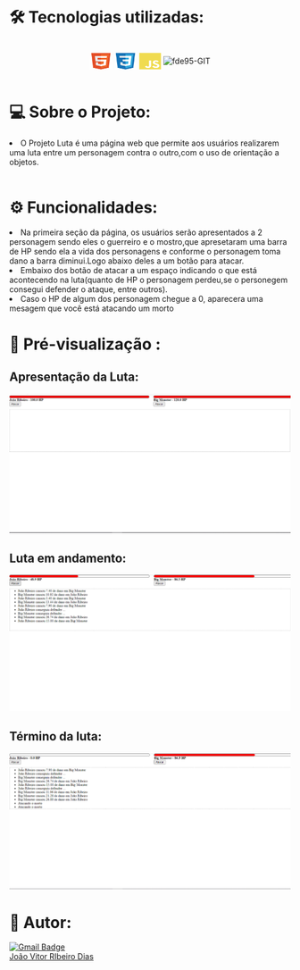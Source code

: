 # 🛠 Tecnologias utilizadas:
<br>
<div style="display: inline_block">
  <div align="center">
  <img align="center" alt="fde95-HTML" height="30" width="40" src="https://raw.githubusercontent.com/devicons/devicon/master/icons/html5/html5-original.svg">
   <img align="center" alt="fde95-CSS" height="30" width="40" src="https://raw.githubusercontent.com/devicons/devicon/master/icons/css3/css3-original.svg">
  <img align="center" alt="fde95-JS" height="30" width="40" src="https://raw.githubusercontent.com/devicons/devicon/master/icons/javascript/javascript-plain.svg">
  <img align="center" alt="fde95-GIT" height="30" width="40" src="https://cdn.jsdelivr.net/gh/devicons/devicon/icons/git/git-original.svg">

</div>
<br>

# 💻  Sobre o Projeto:
<li>O Projeto Luta é uma página web que permite aos usuários realizarem uma luta entre um personagem contra o outro,com o uso de orientação a objetos.</li>
</br>

# ⚙️ Funcionalidades:
<li>Na primeira seção da página, os usuários serão apresentados a 2 personagem sendo eles o guerreiro e o mostro,que apresetaram uma barra de HP sendo ela a vida dos personagens e conforme o personagem toma dano a barra diminui.Logo abaixo deles a um botão para atacar.</li>
<li>Embaixo dos botão de atacar a um espaço indicando o que está acontecendo na luta(quanto de HP o personagem perdeu,se o personegem consegui defender o ataque, entre outros).</li>
<li>Caso o HP de algum dos personagem chegue a 0, aparecera uma mesagem que você está atacando um morto  </li>

# 🎨 Pré-visualização :
## Apresentação da Luta:
<img src="midia.readme/Luta.png" alt="">

## Luta em andamento:
<img src="midia.readme/Funcianamento.png" alt="">

## Término da luta:
<img src="midia.readme/termino.png" alt="">

# 🦸 Autor:
[![Gmail Badge](https://img.shields.io/badge/-joaovitordias.2b@gmail.com-c14438?style=flat-square&logo=Gmail&logoColor=white&link=mailto:joaovitordias.2b@gmail.com)](mailto:joaovitordias.2b@gmail.com)
<br/>
<a href="https://www.linkedin.com/in/jo%C3%A3o-vitor-ribeiro-dias-339a56258/" target="_blank">João Vitor RIbeiro Dias</a>
